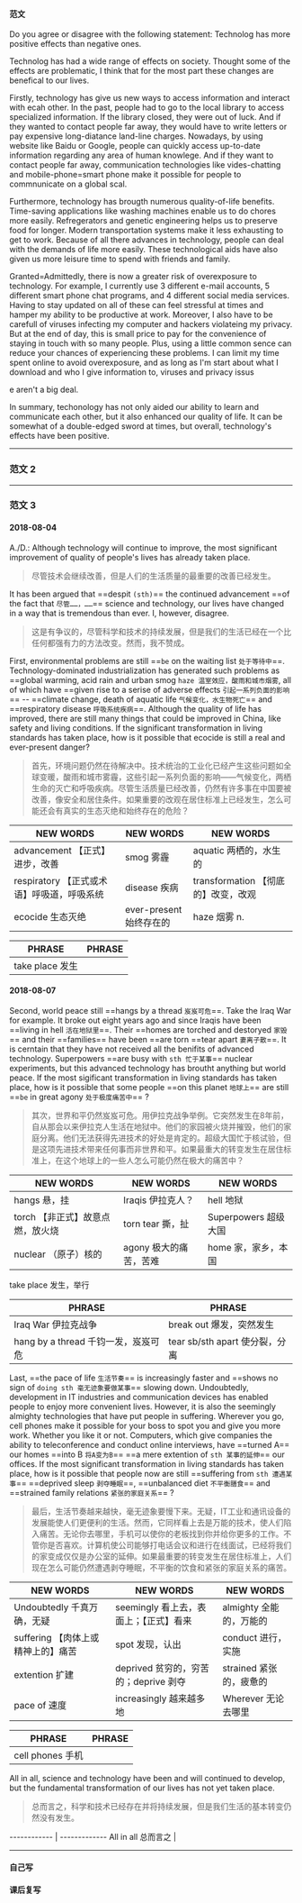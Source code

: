 #### 范文
Do you agree or disagree with the following statement: Technolog has more positive effects than negative ones.

Technolog has had a wide range of effects on society. Thought some of the effects are problematic, I think that for the most part these changes are benefical to our lives.

Firstly, technology has give us new ways to access information and interact with ecah other. In the past, people had to go to the local library  to access specialized information. If the library closed, they were out of luck. And if they wanted to contact people far away, they would have to write letters or pay expensive long-diatance land-line charges. Nowadays, by using website like Baidu or Google, people can quickly access up-to-date information regarding any area of human knowlege. And if they want to contact people far away, communication technologies like vides-chatting and mobile-phone=smart phone make it possible for people to commnunicate on a global scal.

Furthermore, technology has brougth numerous quality-of-life benefits. Time-saving applications like washing machines enable us to do chores more easily. Refregerators and genetic engineering helps us to preserve food for longer. Modern transportation systems make it less exhausting to get to work. Because of all there advances in technology, people can deal with the demands of life more easily. These technological aids have also given us more leisure time to spend with friends and family.

Granted=Admittedly, there is now a greater risk of overexposure to technology. For example, I currently use 3 different e-mail accounts, 5 different smart phone chat programs, and 4 different social media services. Having to stay updated on all of these can feel stressful at times and hamper my ability to be productive at work. Moreover, I also have to be carefull of viruses infecting my computer and hackers violateing my privacy. But at the end of day, this is small price to pay for the convenience of staying in touch with so many people. Plus, using a little common sence can reduce your chances of experiencing these problems. I can limit my time spent online to avoid overexposure, and as long as I'm start about what I download and who I give information to, viruses and privacy issus

e aren't a big deal.

In summary, techonology has not only aided our ability to learn and communicate each other, but it also enhanced our quality of life. It can be somewhat of a double-edged sword at times, but overall, technology's effects have been positive.

----

### 范文 2

----

### 范文 3

#### 2018-08-04

A./D.: Although technology will continue to improve, the most significant improvement of quality of people's lives has already taken place.
> 尽管技术会继续改善，但是人们的生活质量的最重要的改善已经发生。

It has been argued that ==despit `(sth)`== the continued advancement ==of the fact that `尽管……，……`== science and technology, our lives have changed in a way that is tremendous than ever. I, however, disagree.
> 这是有争议的，尽管科学和技术的持续发展，但是我们的生活已经在一个比任何都强有力的方法改变。然而，我不赞成。

First, environmental problems are still ==`be` on the waiting list `处于等待中`==. Technology-dominated  industrialization has generated such problems as ==global warming, acid rain and urban smog `haze 温室效应，酸雨和城市烟雾`, all of which have ==given rise to a serise of adverse effects `引起一系列负面的影响`== -- ==climate change, death of aquatic life `气候变化，水生物死亡`== and ==respiratory disease `呼吸系统疾病`==. Although the quality of life has improved, there are still many things that could be improved in China, like safety and living conditions. If the significant transformation in living standards has taken place, how is it possible that ecocide is still a real and ever-present danger?
> 首先，环境问题仍然在待解决中。技术统治的工业化已经产生这些问题如全球变暖，酸雨和城市雾霾，这些引起一系列负面的影响——气候变化，两栖生命的灭亡和呼吸疾病。尽管生活质量已经改善，仍然有许多事在中国要被改善，像安全和居住条件。如果重要的改观在居住标准上已经发生，怎么可能还会有真实的生态灭绝和始终存在的危险？

NEW WORDS |  NEW WORDS |  NEW WORDS
------------ | ------------- | -------------
advancement 【正式】进步，改善 | smog 雾霾 | aquatic 两栖的，水生的
respiratory 【正式或术语】呼吸道，呼吸系统 | disease 疾病 | transformation 【彻底的】改变，改观
ecocide 生态灭绝 | ever-present 始终存在的 | haze 烟雾 n.

PHRASE |  PHRASE
------------ | -------------
take place 发生 | 

#### 2018-08-07

Second, world peace still ==hangs by a thread `岌岌可危`==. Take the Iraq War for example. It broke out eight years ago and since Iraqis have been ==living in hell `活在地狱里`==. Their ==homes are torched and destoryed `家毁`== and their ==families== have been ==are torn ==tear apart `妻离子散`==. It is cerntain that they have not received all the benifits of advanced technology. Superpowers ==are busy with `sth 忙于某事`== nuclear experiments, but this advanced technology has broutht anything but world peace. If the most sigificant transformation in living standards has taken place, how is it possible that some people ==on this planet `地球上`== are still ==`be` in great agony `处于极度痛苦中`== ?
> 其次，世界和平仍然岌岌可危。用伊拉克战争举例。它突然发生在8年前，自从那会以来伊拉克人生活在地狱中。他们的家园被火烧并摧毁，他们的家庭分离。他们无法获得先进技术的好处是肯定的。超级大国忙于核试验，但是这项先进技术带来任何事而非世界和平。如果最重大的转变发生在居住标准上，在这个地球上的一些人怎么可能仍然在极大的痛苦中？

NEW WORDS |  NEW WORDS |  NEW WORDS
------------ | ------------- | -------------
hangs 悬，挂 | Iraqis 伊拉克人？ | hell 地狱
torch 【非正式】故意点燃，放火烧 | torn tear 撕，扯 | Superpowers 超级大国
nuclear （原子）核的 | agony 极大的痛苦，苦难 | home 家，家乡，本国
take place 发生，举行

PHRASE |  PHRASE
------------ | -------------
Iraq War 伊拉克战争 | break out 爆发，突然发生
hang by a thread 千钧一发，岌岌可危 | tear sb/sth apart 使分裂，分离

Last, ==the pace of life `生活节奏`== is increasingly faster and ==shows no sign of `doing sth 毫无迹象要做某事`== slowing down. Undoubtedly, development in IT industries and communication devices has enabled people to enjoy more convenient  lives. However, it is also the seemingly almighty technologies that have put people in suffering. Wherever you go, cell phones make it possible for your boss to spot you and give you more work. Whether you like it or not. Computers, which give companies the ability to teleconference and conduct online interviews, have ==turned A== our homes ==into B `将A变为B`== ==a mere extention of `sth 某事的延伸`== our offices. If the most significant transformation in living standards has taken place, how is it possible that people now are still ==suffering from `sth 遭遇某事`== ==deprived sleep `剥夺睡眠`==, ==unbalanced diet `不平衡膳食`== and ==strained family relations `紧张的家庭关系`== ?
> 最后，生活节奏越来越快，毫无迹象要慢下来。无疑，IT工业和通讯设备的发展能使人们更便利的生活。然而，它同样看上去是万能的技术，使人们陷入痛苦。无论你去哪里，手机可以使你的老板找到你并给你更多的工作。不管你是否喜欢。计算机使公司能够打电话会议和进行在线面试，已经将我们的家变成仅仅是办公室的延伸。如果最重要的转变发生在居住标准上，人们现在怎么可能仍然遭遇剥夺睡眠，不平衡的饮食和紧张的家庭关系的痛苦。

NEW WORDS |  NEW WORDS |  NEW WORDS
------------ | ------------- | -------------
Undoubtedly 千真万确，无疑 | seemingly 看上去，表面上；【正式】看来 | almighty 全能的，万能的
suffering 【肉体上或精神上的】痛苦 | spot 发现，认出 | conduct 进行，实施 | interviews 面试
extention 扩建 | deprived 贫穷的，穷苦的；deprive 剥夺 | strained 紧张的，疲惫的
pace of 速度 | increasingly 越来越多地 | Wherever 无论去哪里

PHRASE |  PHRASE
------------ | -------------
cell phones 手机 | 

All in all, science and technology have been and will continued to develop, but the fundamental transformation of our lives has not yet taken place.
> 总而言之，科学和技术已经存在并将持续发展，但是我们生活的基本转变仍然没有发生。

------------ | -------------
All in all 总而言之 | 

----

#### 自己写

#### 课后复写